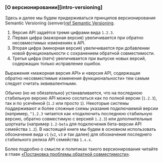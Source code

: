 ### [О версионировании][intro-versioning]

Здесь и далее мы будем придерживаться принципов версионирования Semantic Versioning (semver)[ref Semantic Versioning](https://semver.org/).

  1. Версия API задаётся тремя цифрами вида `1.2.3`.
  2. Первая цифра (мажорная версия) увеличивается при обратно несовместимых изменениях в API.
  3. Вторая цифра (минорная версия) увеличивается при добавлении новой функциональности с сохранением обратной совместимости.
  4. Третья цифра (патч) увеличивается при выпуске новых версий, содержащих только исправление ошибок.

Выражения «мажорная версия API» и «версия API, содержащая обратно несовместимые изменения функциональности» тем самым следует считать эквивалентными.

Обычно (но не обязательно) устанавливается, что на последнюю стабильную версию API можно сослаться как по полной версии (`1.2.3`), так и по усечённой (`1.2` или просто `1`). Некоторые системы поддерживают и более сложные схемы указания подключаемой версии (например, `^1.2.3` читается как «подключить последнюю стабильную версию, обратно совместимую с версией `1.2.3`) или дополнительные шорткаты (например `1.2-beta` для подключения бета-версии API семейства `1.2`). В настоящей книге мы будем в основном использовать обозначения вида `v1` (`v2`, `v3` и так далее) для обозначения последнего стабильного релиза API семейства `1.x.x`.

Более подробно о смысле и политиках такого версионирования читайте в главе [«Постановка проблемы обратной совместимости»](#back-compat-statement).
